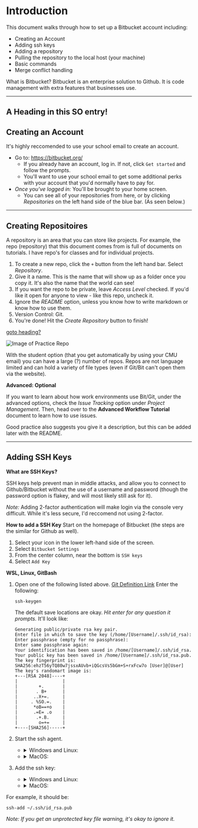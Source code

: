 # Introduction
This document walks through how to set up a Bitbucket account including:
* Creating an Account
* Adding ssh keys
* Adding a repository
* Pulling the repository to the local host (your machine)
* Basic commands
* Merge conflict handling

What is Bitbucket? Bitbucket is an enterprise solution to Github. It is code management with extra features that businesses use.

---
## <a name="head1234"></a>A Heading in this SO entry!
## Creating an Account
It's highly reccomended to use your school email to create an account.
* Go to: https://bitbucket.org/ 
    * If you already have an account, log in. If not, click `Get started` and follow the prompts.
    * You'll want to use your school email to get some additional perks with your account that you'd normally have to pay for.
* _Once you've logged in:_ You'll be brought to your home screen.
    * You can see all of your repositories from here, or by clicking _Repositories_ on the left hand side of the blue bar. (As seen below.)

---
## Creating Repositoires
A repository is an area that you can store like projects. For example, the repo (repository) that this document comes from is full of documents on tutorials. I have repo's for classes and for individual projects.

1. To create a new repo, click the `+` button from the left hand bar. Select _Repository_.
2. Give it a name. This is the name that will show up as a folder once you copy it. It's also the name that the world can see!
3. If you want the repo to be private, leave _Access Level_ checked. If you'd like it open for anyone to view - like this repo, uncheck it.
4. Ignore the _README_ option, unless you know how to write markdown or know how to use them.
5. Version Control: Git.
6. You're done! Hit the _Create Repository_ button to finish!

[goto heading?](#head1234)

![Image of Practice Repo](Practice)


With the student option (that you get automatically by using your CMU email) you can have a large (?) number of repos. Repos are not language limited and can hold a variety of file types (even if Git/Bit can't open them via the website).

__Advanced: Optional__

If you want to learn about how work environments use Bit/Git, under the advanced options, check the _Issue Tracking_ option under _Project Management_. Then, head over to the __Advanced Workflow Tutorial__ document to learn how to use issues.

Good practice also suggests you give it a description, but this can be added later with the README.

---
## Adding SSH Keys
__What are SSH Keys?__

 SSH keys help prevent man in middle attacks, and allow you to connect to Github/Bitbucket without the use of a username and password (though the password option is flakey, and will most likely still ask for it).

<i>Note:</i> Adding 2-factor authentication will make login via the console very difficult. While it's less secure, I'd reccomend not using 2-factor.

__How to add a SSH Key__
Start on the homepage of Bitbucket (the steps are the similar for Github as well). 
1. Select your icon in the lower left-hand side of the screen.
2. Select `Bitbucket Settings`
3. From the center column, near the bottom is `SSH keys`
4. Select `Add Key`

__WSL, Linux, GitBash__

1. Open one of the following listed above. [Git Definition Link](https://confluence.atlassian.com/x/X4FmKw) Enter the following:

    ```
    ssh-keygen
    ```
    The default save locations are okay. _Hit enter for any question it prompts._ It'll look like:

    ```
    Generating public/private rsa key pair.
    Enter file in which to save the key (/home/[Username]/.ssh/id_rsa):
    Enter passphrase (empty for no passphrase):
    Enter same passphrase again:
    Your identification has been saved in /home/[Username]/.ssh/id_rsa.
    Your public key has been saved in /home/[Username]/.ssh/id_rsa.pub.
    The key fingerprint is:
    SHA256:ehzT56yTQ80w7jssxAUvb+iQGcsVs5bGm+S+rxFcw7o [User]@[User]
    The key's randomart image is:
    +---[RSA 2048]----+
    |                 |
    |        +.       |
    |       . B+      |
    |      ..X+=.     |
    |     . %SO.=.    |
    |      *oB==+o    |
    |      .=E= .o    |
    |       .+.B.     |
    |        o=+=     |
    +----[SHA256]-----+
    ```
2. Start the ssh agent.

    * <details><summary>Windows and Linux:</summary>
        <p>

        ```
        eval $(ssh-agent) 
        ```
        </p>
        </details>
        
    * <details><summary>MacOS:</summary>
        <p>

        ```
        eval `ssh-agent`
        ```
        </p>
        </details>

3. Add the ssh key:
    * <details><summary>Windows and Linux:</summary>
        <p>

        ```
        ssh-add ~/.ssh/<private_key_file> 
        ```
        </p>
        </details>
    * <details><summary>MacOS:</summary>
        <p>

        ```
        ssh-add -K ~/.ssh/<private_key_file> 
        ```
        </p>
        </details>
For example, it should be:
```
ssh-add ~/.ssh/id_rsa.pub
```
_Note: If you get an unprotected key file warning, it's okay to ignore it._
